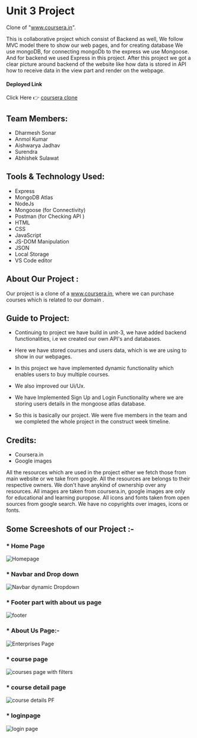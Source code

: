 # Unit 3 Project 

Clone of "www.coursera.in". 


This is collaborative project which consist of Backend as well, We follow MVC model there to show our web pages, and for creating database We use mongoDB, for connecting mongoDb to the express we use Mongoose. And for backend we used Express in this project.  After this project we got a clear picture around backend of the website like how data is stored in API how to receive data in the view part and render on the webpage.

#### Deployed Link 
 Click Here 👉 [coursera clone](https://course-era-web11.herokuapp.com/home)

## Team Members:
* Dharmesh Sonar
* Anmol Kumar
* Aishwarya Jadhav
* Surendra
* Abhishek Sulawat


## Tools & Technology Used:

- Express
- MongoDB Atlas
- NodeJs
- Mongoose (for Connectivity)
- Postman  (for Checking API )
- HTML
- CSS
- JavaScript
- JS-DOM Manipulation
- JSON
- Local Storage
- VS Code editor



## About Our Project : 

Our project is a clone of a www.coursera.in, where we can purchase courses which is related to our domain .

## Guide to Project:

* Continuing to project we have build in unit-3, we have added backend functionalities, i.e we created our own API's and databases. 

* Here we have stored courses and users data, which is we are using to show in our webpages.

* In this project we have implemented dynamic functionality which enables users to buy multiple courses.

* We also improved our Ui/Ux.
 
* We have Implemented Sign Up and Login Functionality where we are storing users details in the mongoose atlas database.

* So this is basically our project. We were five members in the team and we completed the whole project in the construct week timeline.  

## Credits:
* Coursera.in
* Google images

All the resources which are used in the project either we fetch those from main website or we take from google. All the resources are belongs to their respective owners. We don't have anykind of ownership over any resources. All images are taken from coursera.in, google images are only for educational and learning puropose. All icons and fonts taken from open sources from google search. We have no copyrights over images, icons or fonts.


## Some Screeshots of our Project :-

### * Home Page 
![Homepage]()


### * Navbar and Drop down
![Navbar dynamic Dropdown]()




### * Footer part with about us page


![footer]()


### * About Us Page:-

![Enterprises Page](https://user-images.githubusercontent.com/82999625/141252480-4c1afd10-733b-47d3-85ce-edd9e80cfdbd.png)


### * course page 
![courses page with filters](https://user-images.githubusercontent.com/82999625/141252704-1c1d1a95-4a09-472b-bb36-ac0039d2e469.png)


### * course detail page
![course details PF](https://user-images.githubusercontent.com/82999625/141252583-6ec31254-4298-459e-a2da-aa58e9116475.png)

### * loginpage
![login page](https://user-images.githubusercontent.com/82999625/141252583-6ec31254-4298-459e-a2da-aa58e9116475.png)

<!-- ### * Add to cart page


![add to cart Page](https://user-images.githubusercontent.com/82999625/141252769-67e3a0a2-38d0-4e0e-a664-da407a631f30.png)



### * Payment Page
![payment page PF](https://user-images.githubusercontent.com/82999625/141252644-5c1136a5-c667-4bb6-9de2-0eb70697fa51.png)



### * Success page
![success page PF](https://user-images.githubusercontent.com/82999625/141252601-6ad2d5e5-d6cd-4049-93ba-c7b7a9db091b.png)











 -->






 


















 


















 
